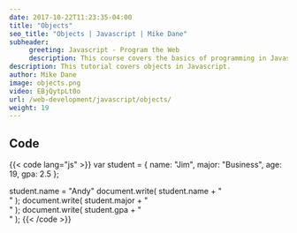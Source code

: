 ```yaml
---
date: 2017-10-22T11:23:35-04:00
title: "Objects"
seo_title: "Objects | Javascript | Mike Dane"
subheader:
     greeting: Javascript - Program the Web
     description: This course covers the basics of programming in Javascript. Work your way through the videos and we'll teach you everything you need to know to make your website more responsive!
description: This tutorial covers objects in Javascript.
author: Mike Dane
image: objects.png
video: EBjQytpLt0o
url: /web-development/javascript/objects/
weight: 19
---
```


## Code

{{< code lang="js" >}}
var student = {
     name: "Jim",
     major: "Business",
     age: 19,
     gpa: 2.5
};

student.name = "Andy"
document.write( student.name + "<br>" );
document.write( student.major + "<br>" );
document.write( student.gpa + "<br>" );
{{< /code >}}